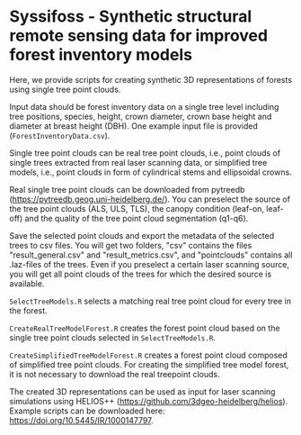 # Syssifoss - Synthetic structural remote sensing data for improved forest inventory models

Here, we provide scripts for creating synthetic 3D representations of forests using single tree point clouds. 

Input data should be forest inventory data on a single tree level including tree positions, species, height, crown diameter, crown base height and diameter at breast height (DBH). One example input file is provided (`ForestInventoryData.csv`).

Single tree point clouds can be real tree point clouds, i.e., point clouds of single trees extracted from real laser scanning data, or simplified tree models, i.e., point clouds in form of cylindrical stems and ellipsoidal crowns.

Real single tree point clouds can be downloaded from pytreedb (https://pytreedb.geog.uni-heidelberg.de/). You can preselect the source of the tree point clouds (ALS, ULS, TLS), the canopy condition (leaf-on, leaf-off) and the quality of the tree point cloud segmentation (q1-q6). 

Save the selected point clouds and export the metadata of the selected trees to csv files. You will get two folders, "csv" contains the files "result_general.csv" and "result_metrics.csv", and "pointclouds" contains all .laz-files of the trees. Even if you preselect a certain laser scanning source, you will get all point clouds of the trees for which the desired source is available.

`SelectTreeModels.R` selects a matching real tree point cloud for every tree in the forest. 

`CreateRealTreeModelForest.R` creates the forest point cloud based on the single tree point clouds selected in `SelectTreeModels.R`. 

`CreateSimplifiedTreeModelForest.R` creates a forest point cloud composed of simplified tree point clouds. For creating the simplified tree model forest, it is not necessary to download the real treepoint clouds.

The created 3D representations can be used as input for laser scanning simulations using HELIOS++ (https://github.com/3dgeo-heidelberg/helios). Example scripts can be downloaded here: https://doi.org/10.5445/IR/1000147797. 



